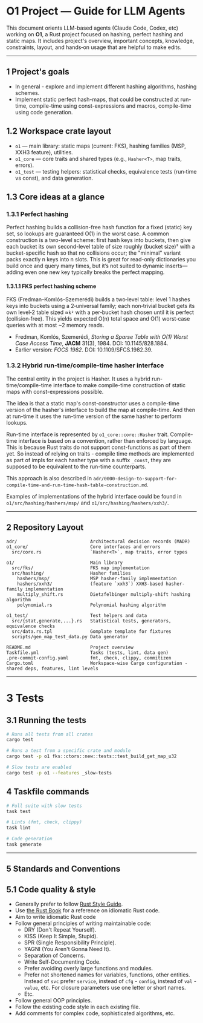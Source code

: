 # O1 Project — Guide for LLM Agents

This document orients LLM-based agents (Claude Code, Codex, etc) working on **O1**, a Rust project focused on
hashing, perfect hashing and static maps. It includes project's overview, important concepts, knowledge, constraints,
layout, and hands‑on usage that are helpful to make edits.

---

## 1 Project's goals

- In general - explore and implement different hashing algorithms, hashing schemes.
- Implement static perfect hash-maps, that could be constructed at run-time, compile-time using const-expressions and
  macros, compile-time using code generation.

## 1.2 Workspace crate layout

* `o1` — main library: static maps (current: FKS), hashing families (MSP, XXH3 feature), utilities.
* `o1_core` — core traits and shared types (e.g., `Hasher<T>`, map traits, errors).
* `o1_test` — testing helpers: statistical checks, equivalence tests (run‑time vs const), and data generation.

## 1.3 Core ideas at a glance

### 1.3.1 Perfect hashing

Perfect hashing builds a collision-free hash function for a fixed (static) key set, so lookups are guaranteed O(1) in
the worst case. A common construction is a two-level scheme: first hash keys into buckets, then give each bucket its own
second-level table of size roughly (bucket size)² with a bucket-specific hash so that no collisions occur; the "minimal"
variant packs exactly n keys into n slots. This is great for read-only dictionaries you build once and query many times,
but it’s not suited to dynamic inserts—adding even one new key typically breaks the perfect mapping.

#### 1.3.1.1 FKS perfect hashing scheme

FKS (Fredman–Komlós–Szemerédi) builds a two‑level table: level 1 hashes keys into buckets using a 2‑universal family;
each non‑trivial bucket gets its own level‑2 table sized ≈`k²` with a per‑bucket hash chosen until it is perfect
(collision‑free). This yields expected O(n) total space and O(1) worst‑case queries with at most \~2 memory reads.

- Fredman, Komlós, Szemerédi, *Storing a Sparse Table with O(1) Worst Case Access Time*, **JACM** 31(3), 1984. DOI: 10.1145/828.1884.
- Earlier version: *FOCS 1982*. DOI: 10.1109/SFCS.1982.39.

### 1.3.2 Hybrid run‑time/compile‑time hasher interface

The central entity in the project is Hasher. It uses a hybrid run-time/compile-time interface to make compile-time
construction of static maps with const-expressions possible.

The idea is that a static map's const-constructor uses a compile-time version of the hasher's interface to build
the map at compile-time. And then at run-time it uses the run-time version of the same hasher to perform lookups.

Run-time interface is represented by `o1_core::core::Hasher` trait. Compile-time interface is based on a convention,
rather than enforced by language. This is because Rust traits do not support const-functions as part of them yet. So
instead of relying on traits - compile time methods are implemented as part of impls for each hasher type with a suffix
`_const`, they are supposed to be equivalent to the run-time counterparts.

This approach is also described in
`adr/0000-design-to-support-for-compile-time-and-run-time-hash-table-construction.md`.

Examples of implementations of the hybrid interface could be found in `o1/src/hashing/hashers/msp/` and
`o1/src/hashing/hashers/xxh3/`.

---

## 2 Repository Layout

```
adr/                           Architectural decision records (MADR)
o1_core/                       Core interfaces and errors
  src/core.rs                  `Hasher<T>`, map traits, error types

o1/                            Main library
  src/fks/                     FKS map implementation
  src/hashing/                 Hasher families
    hashers/msp/               MSP hasher-family implementation
    hashers/xxh3/              (feature `xxh3`) XXH3‑based hasher-family implementation
    multiply_shift.rs          Dietzfelbinger multiply‑shift hashing algorithm
    polynomial.rs              Polynomial hashing algorithm

o1_test/                       Test helpers and data
  src/{stat,generate,...}.rs   Statistical tests, generators, equivalence checks
  src/data.rs.tpl              Gomplate template for fixtures
  scripts/gen_map_test_data.py Data generator

README.md                      Project overview
Taskfile.yml                   Tasks (tests, lint, data gen)
.pre-commit-config.yaml        fmt, check, clippy, commitizen
Cargo.toml                     Workspace-wise Cargo configuration - shared deps, features, lint levels
```

---

# 3 Tests

## 3.1 Running the tests

```bash
# Runs all tests from all crates
cargo test

# Runs a test from a specific crate and module
cargo test -p o1 fks::ctors::new::tests::test_build_get_map_u32

# Slow tests are enabled
cargo test -p o1 --features _slow-tests
```


## 4 Taskfile commands

```bash
# Full suite with slow tests
task test

# Lints (fmt, check, clippy)
task lint

# Code generation
task generate
```

---

## 5 Standards and Conventions

## 5.1 Code quality & style

- Generally prefer to follow [Rust Style Guide](https://doc.rust-lang.org/stable/style-guide/).
- Use [the Rust Book](https://doc.rust-lang.org/stable/book/index.html) for a reference on idiomatic Rust code.
- Aim to write idiomatic Rust code
- Follow general principles of writing maintainable code:
  - DRY (Don't Repeat Yourself).
  - KISS (Keep It Simple, Stupid).
  - SPR (Single Responsibility Principle).
  - YAGNI (You Aren't Gonna Need It).
  - Separation of Concerns.
  - Write Self-Documenting Code.
  - Prefer avoiding overly large functions and modules.
  - Prefer not shortened names for variables, functions, other entities. Instead of `svc` prefer `service`, instead of
    `cfg` - `config`, instead of `val` - `value`, etc. For closure parameters use one letter or short names.
  - Etc.
- Follow general OOP principles.
- Follow the existing code style in each existing file.
- Add comments for complex code, sophisticated algorithms, etc.
